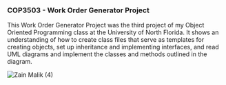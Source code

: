 ### COP3503 -  Work Order Generator Project 

This Work Order Generator Project was the third project of my Object Oriented Programming class at the University of North Florida. It shows an understanding of how to create class files that serve as templates for creating objects, set up inheritance and implementing interfaces, and read UML diagrams and implement the classes and methods outlined in the diagram.

![Zain Malik (4)](https://github.com/zain0329/COP3503-Work-Order-Generator/assets/66034863/2cd65166-00c5-4fe7-80f4-006a98fc0ab7)




<!--
**zain0329/zain0329** is a ✨ _special_ ✨ repository because its `README.md` (this file) appears on your GitHub profile.

Here are some ideas to get you started:

- 🔭 I’m currently working on ...
- 🌱 I’m currently learning ...

- 👯 I’m looking to collaborate on ...
- 🤔 I’m looking for help with ...
- 💬 Ask me about ...
- 📫 How to reach me: ...
- 😄 Pronouns: ...
- ⚡ Fun fact: ...
-->
